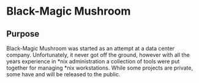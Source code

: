 # Black-Magic Mushroom

## Purpose 

Black-Magic Mushroom was started as an attempt at a data center company. Unfortunately, it never 
got off the ground, however with all the years experience in *nix administration a collection 
of tools were put together for managing *nix workstations.  While some projects are private, some 
have and will be released to the public.

